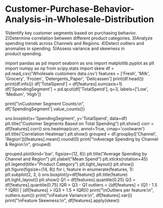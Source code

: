 # Customer-Purchase-Behavior-Analysis-in-Wholesale-Distribution
1)Identify key customer segments based on purchasing behavior.  2)Determine correlation between different product categories.  3)Analyze spending trends across Channels and Regions.  4)Detect outliers and anomalies in spending.  5)Assess variance and skewness in product spending.



import pandas as pd
import seaborn as sns
import matplotlib.pyplot as plt
import numpy as np
from scipy.stats import skew
df = pd.read_csv('Wholesale customers data.csv')
features = ['Fresh', 'Milk', 'Grocery', 'Frozen', 'Detergents_Paper', 'Delicassen']
print(df.head())
print(df.info())
df['TotalSpend'] = df[features].sum(axis=1)
df['SpendingSegment'] = pd.qcut(df['TotalSpend'], q=3, labels=['Low', 'Medium', 'High'])

print("\nCustomer Segment Counts:\n", df['SpendingSegment'].value_counts())

sns.boxplot(x='SpendingSegment', y='TotalSpend', data=df)
plt.title("Customer Segments Based on Total Spending")
plt.show()
corr = df[features].corr()
sns.heatmap(corr, annot=True, cmap='coolwarm')
plt.title('Correlation Heatmap')
plt.show()
grouped = df.groupby(['Channel', 'Region'])[features].mean().round(0)
print("\nAverage Spending by Channel & Region:\n", grouped)

grouped.plot(kind='bar', figsize=(12, 6))
plt.title("Average Spending by Channel and Region")
plt.ylabel("Mean Spend")
plt.xticks(rotation=45)
plt.legend(title="Product Category")
plt.tight_layout()
plt.show()
plt.figure(figsize=(14, 8))
for i, feature in enumerate(features, 1):
    plt.subplot(2, 3, i)
    sns.boxplot(y=df[feature])
    plt.title(feature)
plt.tight_layout()
plt.show()
Q1 = df[features].quantile(0.25)
Q3 = df[features].quantile(0.75)
IQR = Q3 - Q1
outliers = ((df[features] < (Q1 - 1.5 * IQR)) | (df[features] > (Q3 + 1.5 * IQR)))
print("\nOutliers per feature:\n", outliers.sum())
print("\nFeature Variance:\n", df[features].var())
print("\nFeature Skewness:\n", df[features].apply(skew))
